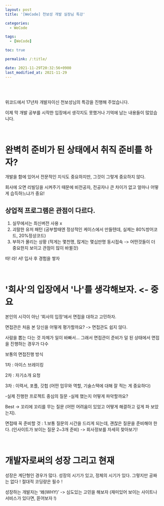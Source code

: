 ```yaml
---
layout: post
title: '[WeCode] 천보성 개발 실장님 특강'

categories:
  - WeCode

tags:
  - [WeCode]

toc: true

permalink: /:title/

date: 2021-11-29T20:32:56+0900
last_modified_at: 2021-11-29
---
```


<br>
<br>

위코드에서 17년차 개발자이신 천보성님의 특강을 진행해 주었습니다.

이제 막 개발 공부를 시작한 입장에서 생각지도 못했거나 기억에 남는 내용들이 많았습니다.

<br>

# 완벽히 준비가 된 상태에서 취직 준비를 하자?

개발을 함에 있어서 전문적인 지식도 중요하지만, 그것이 그렇게 중요하지 않다.

회사에 오면 리빌딩을 시켜주기 때문에 비전공자, 전공자나 큰 차이가 없고 얼마나 어떻게 습득하느냐가 중요!

## 상업적 프로그램은 관점이 다르다.

1. 실무에서는 최신버전 사용 x
2. 괴랄한 유저 패턴 (공부할때엔 정상적인 케이스에서 만들텐데, 실제는 80%방어코드, 20%정상코드)
3. 부하가 몰리는 상황 (적게는 몇천명, 많게는 몇십만명 동시접속 -> 어떤것들이 더 중요한지 보이고 관점이 많이 바뀔것)

따! 라! 서! 입사 후 경험을 쌓자

<br>

# '회사'의 입장에서 '나'를 생각해보자. <- 중요

본인의 시각이 아닌 ‘회사의 입장’에서 면접을 대하고 고민하자.

면접관은 처음 본 당신을 어떻게 평가할까요? -> 면접관도 쉽지 않다.

사람을 뽑는 다는 것 자체가 일이 바빠서… 그래서 면접관이 준비가 덜 된 상태에서 면접을 진행하는 경우가 다수

보통의 면접진행 방식

1차 : 아이스 브레이킹

2차 : 자기소개 요청

3차 : 이력서, 포플, 깃헙 (어떤 업무와 역할, 기술스택에 대해 잘 적는 게 중요하다)

-실제 진행한 프로젝트 중심의 질문 -실제 했는지 어떻게 파악할까요?

Best -> 꼬리에 꼬리를 무는 질문 (어떤 어려움이 있었고 어떻게 해결하고 깊게 파 보았는지).

면접때 꼭 준비할 것 : 1.보통 질문의 시간을 드리게 되는데, 괜찮은 질문을 준비해야 한다. (인사이트가 보이는 질문 2~3개 준비) -> 회사정보를 자세히 찾아보기!

<br>

# 개발자로써의 성장 그리고 현재

성장은 계단형인 경우가 많다. 성장의 시기가 있고, 정체의 시기가 있다.
그렇지만 공짜는 없다 ! 절대적 코딩량은 필수 !

성장하는 개발자는 ‘왜(WHY)’ -> 심도있는 고민을 해보자
(재미있어 보이는 사이트나 서비스가 있다면, 뜯어보자 !)
